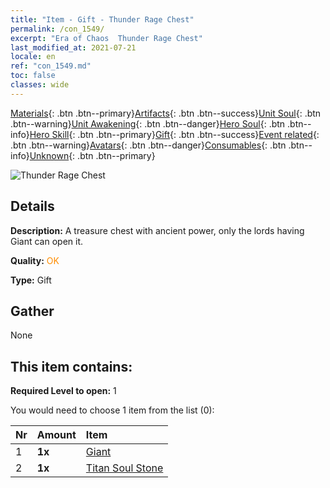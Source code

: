 ```yaml
---
title: "Item - Gift - Thunder Rage Chest"
permalink: /con_1549/
excerpt: "Era of Chaos  Thunder Rage Chest"
last_modified_at: 2021-07-21
locale: en
ref: "con_1549.md"
toc: false
classes: wide
---
```

 [Materials](/Items/){: .btn .btn--primary}[Artifacts](/Items/Artifacts/){: .btn .btn--success}[Unit Soul](/Items/UnitSoul/){: .btn .btn--warning}[Unit Awakening](/Items/UnitAwakening/){: .btn .btn--danger}[Hero Soul](/Items/HeroSoul/){: .btn .btn--info}[Hero Skill](/Items/HeroSkill/){: .btn .btn--primary}[Gift](/Items/Gift/){: .btn .btn--success}[Event related](/Items/Events/){: .btn .btn--warning}[Avatars](/Items/Avatars/){: .btn .btn--danger}[Consumables](/Items/Consumables/){: .btn .btn--info}[Unknown](/Items/Unknown/){: .btn .btn--primary}

 ![Thunder Rage Chest](/images/t/i_907082.png)

## Details
 **Description:** A treasure chest with ancient power, only the lords having Giant can open it.

 **Quality:** <span style="color: #FF8C00">OK</span>

 **Type:** Gift

## Gather

  None

## This item contains:

 **Required Level to open:** 1

 You would need to choose 1 item from the list (0):

  | Nr | Amount |     Item    |
  |:---|:-------|:------------|
  | 1 |  **1x** | [Giant ](/Items/unt_241/) |  | 
  | 2 |  **1x** | [Titan Soul Stone](/Items/unt_326/) |  | 
